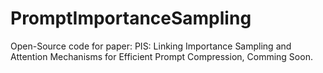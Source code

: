 # PromptImportanceSampling
Open-Source code for paper: PIS: Linking Importance Sampling and Attention Mechanisms for Efficient Prompt Compression, Comming Soon.
